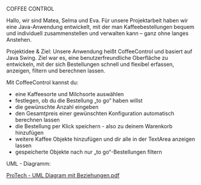COFFEE CONTROL

Hallo, wir sind Matea, Selma und Eva.
Für unsere Projektarbeit haben wir eine Java-Anwendung entwickelt, mit der man Kaffeebestellungen bequem und individuell zusammenstellen und verwalten kann – ganz ohne langes Anstehen.

Projektidee & Ziel:
Unsere Anwendung heißt CoffeeControl und basiert auf Java Swing.
Ziel war es, eine benutzerfreundliche Oberfläche zu entwickeln, mit der sich Bestellungen schnell und flexibel erfassen, anzeigen, filtern und berechnen lassen.

Mit CoffeeControl kannst du:
- eine Kaffeesorte und Milchsorte auswählen
- festlegen, ob du die Bestellung „to go“ haben willst
- die gewünschte Anzahl eingeben
- den Gesamtpreis einer gewünschten Konfiguration automatisch berechnen lassen
- die Bestellung per Klick speichern - also zu deinem Warenkorb hinzufügen
- weitere Kaffee Objekte hinzufügen und dir alle in der TextArea anzeigen lassen
- gespeicherte Objekte nach nur „to go“-Bestellungen filtern


UML - Diagramm:

[ProTech - UML Diagram mit Beziehungen.pdf](https://github.com/user-attachments/files/20961524/ProTech.-.UML.Diagram.mit.Beziehungen.pdf)




